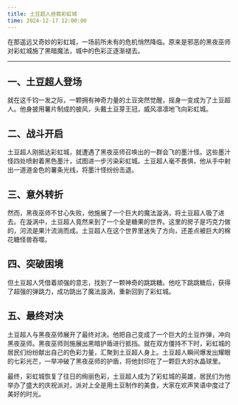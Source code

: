```yaml
---
title: 土豆超人拯救彩虹城
time: 2024-12-17 12:00:00
---
```


在那遥远又奇妙的彩虹城，一场前所未有的危机悄然降临。原来是邪恶的黑夜巫师对彩虹城施了黑暗魔法，城中的色彩正逐渐褪去。

---

## 一、土豆超人登场

就在这千钧一发之际，一颗拥有神奇力量的土豆突然觉醒，摇身一变成为了土豆超人。他身披用薯片制成的披风，头戴土豆芽王冠，威风凛凛地飞向彩虹城。

## 二、战斗开启

土豆超人刚抵达彩虹城，就遭遇了黑夜巫师召唤出的一群会飞的墨汁怪。这些墨汁怪四处喷射着黑色墨汁，试图进一步污染彩虹城。土豆超人毫不畏惧，他从手中射出一道道金色的薯条光线，将墨汁怪纷纷击退。

## 三、意外转折

然而，黑夜巫师不甘心失败，他施展了一个巨大的魔法漩涡，将土豆超人吸了进去。在漩涡中，土豆超人竟然来到了一个全是糖果的世界。这里的房子是巧克力做的，河流是果汁流淌而成。土豆超人在这个世界里迷失了方向，还差点被巨大的棉花糖怪兽吞噬。

## 四、突破困境

但土豆超人凭借着顽强的意志，找到了一颗神奇的跳跳糖。他吃下跳跳糖后，获得了超强的弹跳力，成功跳出了魔法漩涡，重新回到了彩虹城。

## 五、最终对决

土豆超人与黑夜巫师展开了最终对决。他把自己变成了一个巨大的土豆炸弹，冲向黑夜巫师。黑夜巫师则施展出黑暗护盾进行抵挡。就在双方僵持不下时，彩虹城的居民们纷纷献出自己的色彩力量，汇聚到土豆超人身上。土豆超人瞬间爆发出耀眼的七彩光芒，一举冲破了黑夜巫师的护盾，将他封印在了一颗巨大的水晶球里。

最终，彩虹城恢复了往日的绚丽色彩，土豆超人成为了彩虹城的英雄，居民们为他举办了盛大的庆祝派对，派对上全是用土豆制作的美食，大家在欢声笑语中度过了美好的时光。
